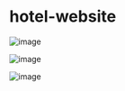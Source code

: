 # hotel-website
![image](https://github.com/Vishallab/hotel-website/assets/74778363/698d6578-ead7-4cb6-a6ba-90dba1a633d9)

![image](https://github.com/Vishallab/hotel-website/assets/74778363/8989efd6-8553-494a-ae1d-bc1fa65b7c59)

![image](https://github.com/Vishallab/hotel-website/assets/74778363/448eb8a8-8e51-4d68-9c13-b6c7dfbb4fcf)
